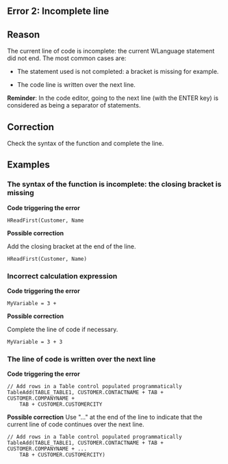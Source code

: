 
## Error 2: Incomplete line
			



<a name="NOTE1"></a>
<a name="NOTE1_1"></a>


## Reason
<a name="reason_ELTTEXTE000120"></a>
The current line of code is incomplete: the current WLanguage statement did not end. The most common cases are:

- The statement used is not completed: a bracket is missing for example.

- The code line is written over the next line.




**Reminder**: In the code editor, going to the next line (with the ENTER key) is considered as being a separator of statements.

<a name="NOTE2"></a>
<a name="NOTE2_1"></a>


## Correction
<a name="correction_ELTTEXTE000144"></a>
Check the syntax of the function and complete the line.

<a name="NOTE3"></a>
<a name="NOTE3_1"></a>


## Examples
<a name="examples_ELTTEXTE000168"></a>


### The syntax of the function is incomplete: the closing bracket is missing
<a name="the_syntax_the_function_incomplete_the_closing_bracket_missing_ELTPARAGRAPHE000030"></a>

**Code triggering the error** 


```wl
HReadFirst(Customer, Name
```




**Possible correction**

Add the closing bracket at the end of the line.


```wl
HReadFirst(Customer, Name)
```

<a name="NOTE3_2"></a>


### Incorrect calculation expression
<a name="incorrect_calculation_expression_ELTPARAGRAPHE000046"></a>

**Code triggering the error** 


```wl
MyVariable = 3 +
```




**Possible correction**

Complete the line of code if necessary.


```wl
MyVariable = 3 + 3
```

<a name="NOTE3_3"></a>


### The line of code is written over the next line
<a name="the_line_code_written_over_the_next_line_ELTPARAGRAPHE000062"></a>

**Code triggering the error** 


```wl
// Add rows in a Table control populated programmatically
TableAdd(TABLE_TABLE1, CUSTOMER.CONTACTNAME + TAB + CUSTOMER.COMPANYNAME +
	TAB + CUSTOMER.CUSTOMERCITY
```




**Possible correction**
Use "..." at the end of the line to indicate that the current line of code continues over the next line.


```wl
// Add rows in a Table control populated programmatically
TableAdd(TABLE_TABLE1, CUSTOMER.CONTACTNAME + TAB + CUSTOMER.COMPANYNAME + ...
	TAB + CUSTOMER.CUSTOMERCITY)
```



